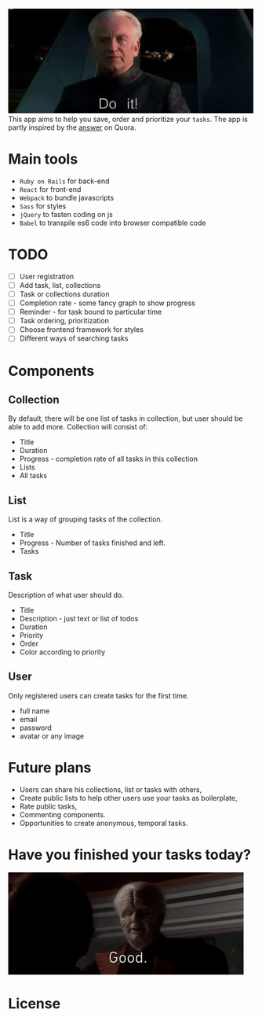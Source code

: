 ![senator Palpatine](vendor/images/do-it.gif)
This app aims to help you save, order and prioritize your `tasks`.
The app is partly inspired by the [answer](https://www.quora.com/How-do-I-get-motivated-every-single-day/answer/John-Michael-Domingo?share=1b585c6e&srid=Z4Cc) on Quora.

# Main tools
* `Ruby on Rails` for back-end
* `React` for front-end
* `Webpack` to bundle javascripts
* `Sass` for styles
* `jQuery` to fasten coding on js
* `Babel` to transpile es6 code into browser compatible code

# TODO
- [ ] User registration
- [ ] Add task, list, collections
- [ ] Task or collections duration
- [ ] Completion rate - some fancy graph to show progress
- [ ] Reminder - for task bound to particular time
- [ ] Task ordering, prioritization
- [ ] Choose frontend framework for styles
- [ ] Different ways of searching tasks

# Components
## Collection
By default, there will be one list of tasks in collection, but user should be able to add more.
Collection will consist of:
* Title
* Duration
* Progress - completion rate of all tasks in this collection
* Lists
* All tasks

## List
List is a way of grouping tasks of the collection.
* Title
* Progress - Number of tasks finished and left.
* Tasks

## Task
Description of what user should do.
* Title
* Description - just text or list of todos
* Duration
* Priority
* Order
* Color according to priority

## User
Only registered users can create tasks for the first time.
* full name
* email
* password
* avatar or any image

# Future plans
* Users can share his collections, list or tasks with others,
* Create public lists to help other users use your tasks as boilerplate,
* Rate public tasks,
* Commenting components.
* Opportunities to create anonymous, temporal tasks.

# Have you finished your tasks today?
![senator Palpatine](vendor/images/good.gif)

# License
